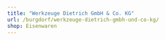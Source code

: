 ```yaml
---
title: "Werkzeuge Dietrich GmbH & Co. KG"
url: /burgdorf/werkzeuge-dietrich-gmbh-und-co-kg/
shop: Eisenwaren
---
```

